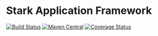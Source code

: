 Stark Application Framework
=============================

[![Build Status](https://travis-ci.org/ganshane/stark.svg)](https://travis-ci.org/ganshane/stark)
[![Maven Central](https://img.shields.io/maven-central/v/com.ganshane.stark/stark-project_2.11.svg)](https://maven-badges.herokuapp.com/maven-central/com.ganshane.stark/stark-project_2.11)
[![Coverage Status](https://coveralls.io/repos/github/ganshane/stark/badge.svg?branch=master)](https://coveralls.io/github/ganshane/stark)





